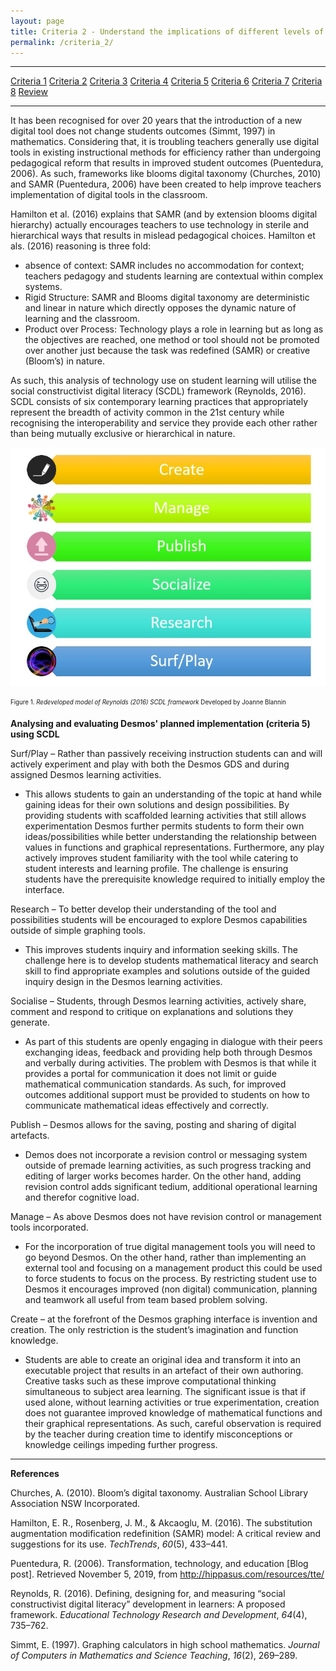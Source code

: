 ```yaml
---
layout: page
title: Criteria 2 - Understand the implications of different levels of digital technology use on student learning
permalink: /criteria_2/
---
```


****
[Criteria 1](http://damienstpierre.com/criteria_1/)
[Criteria 2](http://damienstpierre.com/criteria_2/)
[Criteria 3](http://damienstpierre.com/criteria_3/)
[Criteria 4](http://damienstpierre.com/criteria_4/)
[Criteria 5](http://damienstpierre.com/criteria_5/)
[Criteria 6](http://damienstpierre.com/criteria_6/)
[Criteria 7](http://damienstpierre.com/criteria_7/)
[Criteria 8](http://damienstpierre.com/criteria_8/)
[Review](http://damienstpierre.com/criteria_review/)

****


It has been recognised for over 20 years that the introduction of a new digital
tool does not change students outcomes (Simmt, 1997) in mathematics. Considering
that, it is troubling teachers generally use digital tools in existing
instructional methods for efficiency rather than undergoing pedagogical reform
that results in improved student outcomes (Puentedura, 2006). As such,
frameworks like blooms digital taxonomy (Churches, 2010) and SAMR (Puentedura,
2006) have been created to help improve teachers implementation of digital tools
in the classroom.

Hamilton et al. (2016) explains that SAMR (and by extension blooms digital
hierarchy) actually encourages teachers to use technology in sterile and
hierarchical ways that results in mislead pedagogical choices. Hamilton et als.
(2016) reasoning is three fold:  
- absence of context: SAMR includes no accommodation for context; teachers
pedagogy and students learning are contextual within complex systems.  
- Rigid Structure: SAMR and Blooms digital taxonomy are deterministic and linear
in nature which directly opposes the dynamic nature of learning and the
classroom.  
- Product over Process: Technology plays a role in learning but as long as the
objectives are reached, one method or tool should not be promoted over another
just because the task was redefined (SAMR) or creative (Bloom’s) in nature.

As such, this analysis of technology use on student learning will utilise the
social constructivist digital literacy (SCDL) framework (Reynolds, 2016). SCDL
consists of six contemporary learning practices that appropriately represent the
breadth of activity common in the 21st century while recognising the
interoperability and service they provide each other rather than being mutually
exclusive or hierarchical in nature.


![](media/scdl.JPG)

<sub><sup>Figure 1. *Redeveloped model of Reynolds (2016) SCDL framework* Developed by Joanne Blannin</sup></sub>


**Analysing and evaluating Desmos' planned implementation (criteria 5) using
SCDL**

Surf/Play – Rather than passively receiving instruction students can and will
actively experiment and play with both the Desmos GDS and during assigned Desmos
learning activities.

-   This allows students to gain an understanding of the topic at hand while
    gaining ideas for their own solutions and design possibilities. By providing
    students with scaffolded learning activities that still allows
    experimentation Desmos further permits students to form their own
    ideas/possibilities while better understanding the relationship between
    values in functions and graphical representations. Furthermore, any play
    actively improves student familiarity with the tool while catering to
    student interests and learning profile. The challenge is ensuring students
    have the prerequisite knowledge required to initially employ the interface.

Research – To better develop their understanding of the tool and possibilities
students will be encouraged to explore Desmos capabilities outside of simple
graphing tools.

-   This improves students inquiry and information seeking skills. The challenge
    here is to develop students mathematical literacy and search skill to find
    appropriate examples and solutions outside of the guided inquiry design in
    the Desmos learning activities.

Socialise – Students, through Desmos learning activities, actively share,
comment and respond to critique on explanations and solutions they generate.

-   As part of this students are openly engaging in dialogue with their peers
    exchanging ideas, feedback and providing help both through Desmos and
    verbally during activities. The problem with Desmos is that while it
    provides a portal for communication it does not limit or guide mathematical
    communication standards. As such, for improved outcomes additional support
    must be provided to students on how to communicate mathematical ideas
    effectively and correctly.

Publish – Desmos allows for the saving, posting and sharing of digital
artefacts.

-   Demos does not incorporate a revision control or messaging system outside of
    premade learning activities, as such progress tracking and editing of larger
    works becomes harder. On the other hand, adding revision control adds
    significant tedium, additional operational learning and therefor cognitive
    load.

Manage – As above Desmos does not have revision control or management tools
incorporated.

-   For the incorporation of true digital management tools you will need to go
    beyond Desmos. On the other hand, rather than implementing an external tool
    and focusing on a management product this could be used to force students to
    focus on the process. By restricting student use to Desmos it encourages
    improved (non digital) communication, planning and teamwork all useful from
    team based problem solving.

Create – at the forefront of the Desmos graphing interface is invention and
creation. The only restriction is the student’s imagination and function
knowledge.

-   Students are able to create an original idea and transform it into an
    executable project that results in an artefact of their own authoring.
    Creative tasks such as these improve computational thinking simultaneous to
    subject area learning. The significant issue is that if used alone, without
    learning activities or true experimentation, creation does not guarantee
    improved knowledge of mathematical functions and their graphical
    representations. As such, careful observation is required by the teacher
    during creation time to identify misconceptions or knowledge ceilings
    impeding further progress.


****
**References**

Churches, A. (2010). Bloom’s digital taxonomy. Australian School Library
Association NSW Incorporated.

Hamilton, E. R., Rosenberg, J. M., & Akcaoglu, M. (2016). The substitution
augmentation modification redefinition (SAMR) model: A critical review and
suggestions for its use. *TechTrends*, *60*(5), 433–441.

Puentedura, R. (2006). Transformation, technology, and education [Blog post].
Retrieved November 5, 2019, from http://hippasus.com/resources/tte/

Reynolds, R. (2016). Defining, designing for, and measuring “social
constructivist digital literacy” development in learners: A proposed framework.
*Educational Technology Research and Development*, *64*(4), 735–762.

Simmt, E. (1997). Graphing calculators in high school mathematics. *Journal of
Computers in Mathematics and Science Teaching*, *16*(2), 269–289.
